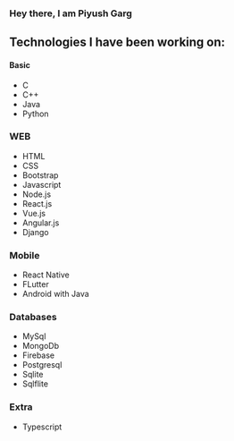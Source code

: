 ### Hey there, I am Piyush Garg

## Technologies I have been working on:

#### Basic
- C
- C++
- Java
- Python

### WEB
- HTML
- CSS
- Bootstrap
- Javascript
- Node.js
- React.js
- Vue.js
- Angular.js
- Django

### Mobile
- React Native
- FLutter
- Android with Java

### Databases
- MySql
- MongoDb
- Firebase
- Postgresql
- Sqlite
- Sqlflite

### Extra
- Typescript
